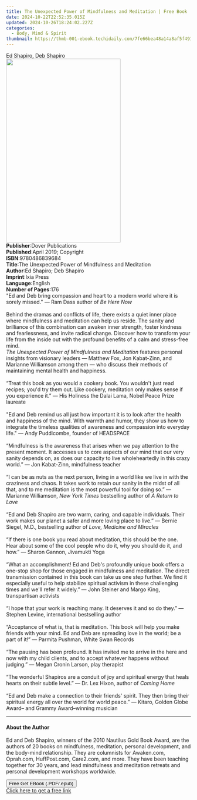 ```yaml
---
title: The Unexpected Power of Mindfulness and Meditation | Free Book
date: 2024-10-22T22:52:35.015Z
updated: 2024-10-26T18:24:02.227Z
categories:
  - Body, Mind & Spirit
thumbnail: https://thmb-001-ebook.techidaily.com/7fe66bea48a14a8af5f49160cf76d85f8fbd49dc475805600bee8ac82a65c81d.jpg
---
```

<main id="book-container">
  <div class="flex flex-col">
    <div class="book-brief flex-1 py-6 px-4 sm:p-6 md:py-10 md:px-8">
      <!-- brief-->
      <div class="book-brief-main">Ed Shapiro, Deb Shapiro</div>
    </div>
    <div
      class="book-meta-info flex-1 grid gap-4 col-start-1 col-end-3 row-start-1 sm:mb-6 sm:grid-cols-4 lg:gap-6 lg:col-start-2 lg:row-end-6 lg:row-span-6 lg:mb-0"
    >
      <div
        class="book-meta-info-left place-content-center mt-4 p-4 text-sm leading-6 col-start-2 col-span-2 dark:text-slate-400"
      >
        <img
          class="w-full h-500 object-cover rounded-lg sm:h-255 sm:col-span-2 lg:col-span-full"
          src="https://img-001-ebook.techidaily.com/f3fe43303de006e2078db7b6afa62e9faee056125a8375cb3f164a529d89614c.jpg"
          alt=""
          width="312"
          height="500"
        />
      </div>
      <div
        class="book-meta-info-right mt-2 col-start-1 row-start-2 col-span-3 self-center"
      >
        <!-- meta data  -->
        <div class="flex flex-col px-4 md:px-8">
          <div class="flex-1">
            <strong>Publisher</strong>:<span class="px-2"
              >Dover Publications</span
            >
          </div>
          <div class="flex-1">
            <strong>Published</strong>:<span class="px-2"
              >April 2019; Copyright</span
            >
          </div>
          <div class="flex-1">
            <strong>ISBN</strong>:<span class="px-2">9780486839684</span>
          </div>
          <div class="flex-1">
            <strong>Title</strong>:<span class="px-2"
              >The Unexpected Power of Mindfulness and Meditation</span
            >
          </div>
          <div class="flex-1">
            <strong>Author</strong>:<span class="px-2"
              >Ed Shapiro; Deb Shapiro</span
            >
          </div>
          <div class="flex-1">
            <strong>Imprint</strong>:<span class="px-2">Ixia Press</span>
          </div>
          <div class="flex-1">
            <strong>Language</strong>:<span class="px-2">English</span>
          </div>
          <div class="flex-1">
            <strong>Number of Pages</strong>:<span class="px-2">176</span>
          </div>
        </div>
      </div>
    </div>
    <div class="book-description flex-1 py-6 px-4 sm:p-6 md:py-10 md:px-8">
      <div class="book-description-main">
        <div accordion-content="" id="description">
          "Ed and Deb bring compassion and heart to a modern world where it is
          sorely missed." — Ram Dass author of&nbsp;<i>Be Here Now</i
          ><br /><br />Behind the dramas and conflicts of life, there exists a
          quiet inner place where mindfulness and meditation can help us reside.
          The sanity and brilliance of this combination can awaken inner
          strength, foster kindness and fearlessness, and invite radical change.
          Discover how to transform your life from the inside out with the
          profound benefits of a calm and stress-free mind.<br /><i
            >The Unexpected Power of Mindfulness and Meditation</i
          >
          features personal insights from visionary leaders — Matthew Fox, Jon
          Kabat-Zinn, and Marianne Williamson among them — who discuss their
          methods of maintaining mental health and happiness.<br /><br />“Treat
          this book as you would a cookery book. You wouldn't just read recipes;
          you'd try them out. Like cookery, meditation only makes sense if you
          experience it.” — His Holiness the Dalai Lama, Nobel Peace Prize
          laureate<br /><br />"Ed and Deb remind us all just how important it is
          to look after the health and happiness of the mind. With warmth and
          humor, they show us how to integrate the timeless qualities of
          awareness and compassion into everyday life." — Andy Puddicombe,
          founder of HEADSPACE<br /><br />“Mindfulness is the awareness that
          arises when we pay attention to the present moment. It accesses us to
          core aspects of our mind that our very sanity depends on, as does our
          capacity to live wholeheartedly in this crazy world.” — Jon
          Kabat-Zinn, mindfulness teacher<br /><br />“I can be as nuts as the
          next person, living in a world like we live in with the craziness and
          chaos. It takes work to retain our sanity in the midst of all that,
          and to me meditation is the most powerful tool for doing so.” —
          Marianne Williamson, <i>New York Times</i> bestselling author of
          <i>A Return to Love</i><br /><br />“Ed and Deb Shapiro are two warm,
          caring, and capable individuals. Their work makes our planet a safer
          and more loving place to live.” — Bernie Siegel, M.D., bestselling
          author of <i>Love, Medicine and Miracles</i><br /><br />“If there is
          one book you read about meditation, this should be the one. Hear about
          some of the cool people who do it, why you should do it, and how.” —
          Sharon Gannon, Jivamukti Yoga<br /><br />“What an accomplishment! Ed
          and Deb's profoundly unique book offers a one-stop shop for those
          engaged in mindfulness and meditation. The direct transmission
          contained in this book can take us one step further. We find it
          especially useful to help stabilize spiritual activism in these
          challenging times and we'll refer it widely.” — John Steiner and Margo
          King, transpartisan activists<br /><br />“I hope that your work is
          reaching many. It deserves it and so do they.” — Stephen Levine,
          international bestselling author<br /><br />“Acceptance of what is,
          that is meditation. This book will help you make friends with your
          mind. Ed and Deb are spreading love in the world; be a part of it!” —
          Parmita Pushman, White Swan Records<br /><br />“The pausing has been
          profound. It has invited me to arrive in the here and now with my
          child clients, and to accept whatever happens without judging.” —
          Megan Cronin Larson, play therapist<br /><br />“The wonderful Shapiros
          are a conduit of joy and spiritual energy that heals hearts on their
          subtle level.” — Dr. Lex Hixon, author of <i>Coming Home</i
          ><br /><br />“Ed and Deb make a connection to their
          friends'&nbsp;spirit. They then bring their spiritual energy all over
          the world for world peace.” — Kitaro, Golden Globe Award– and Grammy
          Award–winning musician
        </div>
        <div class="accordion-fader"></div>
      </div>
    </div>
    <div class="book-excerpts flex-1 py-6 px-4 sm:p-6 md:py-10 md:px-8">
      <!-- excerpts-->
      <div class="book-excerpts-main">
        <hr />
        <h4 class="placeholder placeholder-heading">
          <span>About the Author</span>
        </h4>
        <p>
          Ed and Deb Shapiro, winners of the 2010 Nautilus Gold Book Award, are
          the authors of 20 books on mindfulness, meditation, personal
          development, and the body-mind relationship. They are columnists for
          Awaken.com, Oprah.com, HuffPost.com, Care2.com, and more. They have
          been teaching together for 30 years, and lead mindfulness and
          meditation retreats and personal development workshops worldwide.
        </p>
      </div>
    </div>
    <div
      class="book-about-author flex-1 py-6 px-4 sm:p-6 md:py-10 md:px-8"
    ></div>
    <div class="book-free-get flex-1 py-6 px-4 sm:p-6 md:py-10 md:px-8">
      <button
        id="btn-free-get"
        class="bg-blue-500 hover:bg-blue-700 text-white font-bold py-2 px-4 rounded"
      >
        Free Get EBook (.PDF/.epub)
      </button>
      <div id="countdown-display" class="px-2 text-lg mt-2"></div>
      <a
        id="free-link"
        class="hidden bg-blue-500 hover:bg-blue-700 text-white font-bold py-2 px-4 rounded"
        href="https://www.ebooks.com/en-us/book/209664833/the-unexpected-power-of-mindfulness-and-meditation/ed-shapiro/"
        target="_blank"
        >Click here to get a free link</a
      >
    </div>
    <script>
      let countdownTime = 0;
      let countdownInterval = null;
      document
        .getElementById('btn-free-get')
        .addEventListener('click', startCountdown);
      function startCountdown() {
        countdownTime = new Date().getTime() + 60000 * 3;
        countdownInterval = setInterval(updateCountdown, 1000);
        document.getElementById('btn-free-get').disabled = true;
        document
          .getElementById('btn-free-get')
          .classList.add('bg-gray-500', 'cursor-not-allowed');
      }
      function updateCountdown() {
        let currentTime = new Date().getTime();
        let timeLeft = countdownTime - currentTime;
        let secondsLeft = Math.floor(timeLeft / 1000);
        document.getElementById('countdown-display').innerHTML =
          `Remaining time: ${secondsLeft} seconds.`;
        if (secondsLeft <= 0) {
          clearInterval(countdownInterval);
          document.getElementById('btn-free-get').classList.add('hidden');
          document.getElementById('free-link').classList.remove('hidden');
          document.getElementById('countdown-display').innerHTML = '';
        }
      }
    </script>
  </div>
</main>

<ins class="adsbygoogle"
      style="display:block"
      data-ad-client="ca-pub-7571918770474297"
      data-ad-slot="8358498916"
      data-ad-format="auto"
      data-full-width-responsive="true"></ins>
    